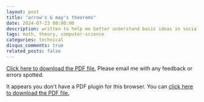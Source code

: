 ```yaml
---
layout: post
title: "arrow's & may's theorems"
date: 2024-07-23 00:00:00
description: written to help me better understand basic ideas in social choice theory--for the upper-undergraduate or lower-graduate level.
tags: math, theory, computer-science
categories: technical
disqus_comments: true
related_posts: false
---
```


<a href="/assets/pdf/blog_posts/arrow_and_may_thms.pdf">Click here to download the PDF file.</a> Please email me with any feedback or errors spotted.

<object data="/assets/pdf/blog_posts/arrow_and_may_thms.pdf" type="application/pdf" width="100%" height="800px">
  <p>It appears you don't have a PDF plugin for this browser. You can <a href="/assets/pdf/blog_posts/arrow_and_may_thms.pdf">click here to download the PDF file.</a></p>
</object>